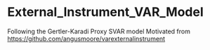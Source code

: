 # External_Instrument_VAR_Model
Following the Gertler-Karadi Proxy SVAR model
Motivated from https://github.com/angusmoore/varexternalinstrument

